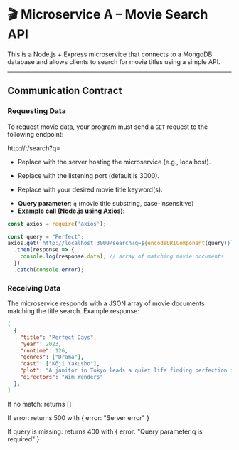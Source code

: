 # 🎬 Microservice A – Movie Search API

This is a Node.js + Express microservice that connects to a MongoDB database and allows clients to search for movie titles using a simple API.

---

## Communication Contract

### Requesting Data

To request movie data, your program must send a `GET` request to the following endpoint:

http://<server-address>:<port>/search?q=<search-term>

* Replace <server-address> with the server hosting the microservice (e.g., localhost).

* Replace <port> with the listening port (default is 3000).

* Replace <search-term> with your desired movie title keyword(s).

- **Query parameter**: `q` (movie title substring, case-insensitive)
- **Example call (Node.js using Axios):**

```js
const axios = require('axios');

const query = "Perfect";
axios.get(`http://localhost:3000/search?q=${encodeURIComponent(query)}`)
  .then(response => {
    console.log(response.data); // array of matching movie documents
  })
  .catch(console.error);

```


### Receiving Data
The microservice responds with a JSON array of movie documents matching the title search. Example response:

```json
[
  {
    "title": "Perfect Days",
    "year": 2023,
    "runtime": 126,
    "genres": ["Drama"],
    "cast": ["Kōji Yakusho"],
    "plot": "A janitor in Tokyo leads a quiet life finding perfection in small daily routines.",
    "directors": "Wim Wenders"
  },
]
```

If no match: returns []

If error: returns 500 with { error: "Server error" }

If query is missing: returns 400 with { error: "Query parameter q is required" }


